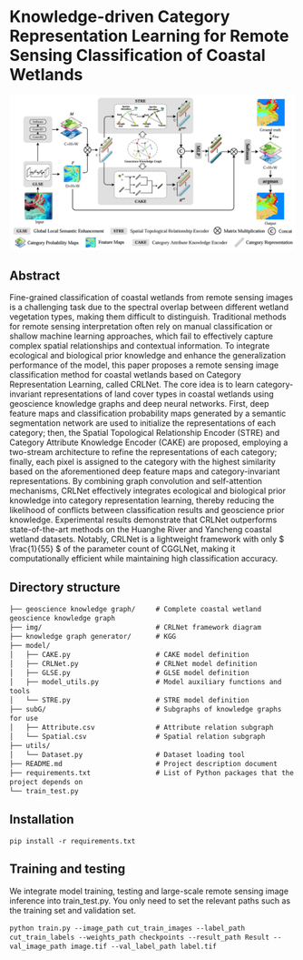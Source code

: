 # Knowledge-driven Category Representation Learning for Remote Sensing Classification of Coastal Wetlands

![CRLNet](./img/CRLNet.png)

## Abstract

Fine-grained classification of coastal wetlands from remote sensing images is a challenging task due to the spectral overlap between different wetland vegetation types, making them difficult to distinguish. Traditional methods for remote sensing interpretation often rely on manual classification or shallow machine learning approaches, which fail to effectively capture complex spatial relationships and contextual information. To integrate ecological and biological prior knowledge and enhance the generalization performance of the model, this paper proposes a remote sensing image classification method for coastal wetlands based on Category Representation Learning, called CRLNet. The core idea is to learn category-invariant representations of land cover types in coastal wetlands using geoscience knowledge graphs and deep neural networks. First, deep feature maps and classification probability maps generated by a semantic segmentation network are used to initialize the representations of each category; then, the Spatial Topological Relationship Encoder (STRE) and Category Attribute Knowledge Encoder (CAKE) are proposed, employing a two-stream architecture to refine the representations of each category; finally, each pixel is assigned to the category with the highest similarity based on the aforementioned deep feature maps and category-invariant representations. By combining graph convolution and self-attention mechanisms, CRLNet effectively integrates ecological and biological prior knowledge into category representation learning, thereby reducing the likelihood of conflicts between classification results and geoscience prior knowledge. Experimental results demonstrate that CRLNet outperforms state-of-the-art methods on the Huanghe River and Yancheng coastal wetland datasets. Notably, CRLNet is a lightweight framework with only $ \frac{1}{55} $ of the parameter count of CGGLNet, making it computationally efficient while maintaining high classification accuracy.

## Directory structure

```
├── geoscience knowledge graph/		# Complete coastal wetland geoscience knowledge graph
├── img/               				# CRLNet framework diagram
├── knowledge graph generator/		# KGG
├── model/             
│   ├── CAKE.py        				# CAKE model definition
│   ├── CRLNet.py      				# CRLNet model definition
│   ├── GLSE.py        				# GLSE model definition
│   ├── model_utils.py 				# Model auxiliary functions and tools
│   └── STRE.py        				# STRE model definition
├── subG/              				# Subgraphs of knowledge graphs for use
│   ├── Attribute.csv  				# Attribute relation subgraph
│   └── Spatial.csv    				# Spatial relation subgraph
├── utils/             
│   └── Dataset.py     				# Dataset loading tool
├── README.md          				# Project description document
├── requirements.txt   				# List of Python packages that the project depends on
└── train_test.py
```

## Installation

````
pip install -r requirements.txt
````

## Training and testing

We integrate model training, testing and large-scale remote sensing image inference into train_test.py. You only need to set the relevant paths such as the training set and validation set.

```
python train.py --image_path cut_train_images --label_path cut_train_labels --weights_path checkpoints --result_path Result --val_image_path image.tif --val_label_path label.tif
```



